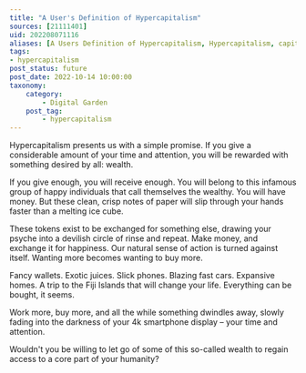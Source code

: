 ```yaml
---
title: "A User's Definition of Hypercapitalism"
sources: [21111401]
uid: 202208071116
aliases: [A Users Definition of Hypercapitalism, Hypercapitalism, capitalism, capitalistic system]
tags: 
- hypercapitalism
post_status: future
post_date: 2022-10-14 10:00:00
taxonomy:
    category:
        - Digital Garden
    post_tag:
        - hypercapitalism
---
```


Hypercapitalism presents us with a simple promise. If you give a considerable amount of your time and attention, you will be rewarded with something desired by all: wealth. 

If you give enough, you will receive enough. You will belong to this infamous group of happy individuals that call themselves the wealthy. You will have money. But these clean, crisp notes of paper will slip through your hands faster than a melting ice cube.

These tokens exist to be exchanged for something else, drawing your psyche into a devilish circle of rinse and repeat. Make money, and exchange it for happiness. Our natural sense of action is turned against itself. Wanting more becomes wanting to buy more.

Fancy wallets. Exotic juices. Slick phones. Blazing fast cars. Expansive homes. A trip to the Fiji Islands that will change your life. Everything can be bought, it seems.

Work more, buy more, and all the while something dwindles away, slowly fading into the darkness of your 4k smartphone display – your time and attention.

Wouldn't you be willing to let go of some of this so-called wealth to regain access to a core part of your humanity?